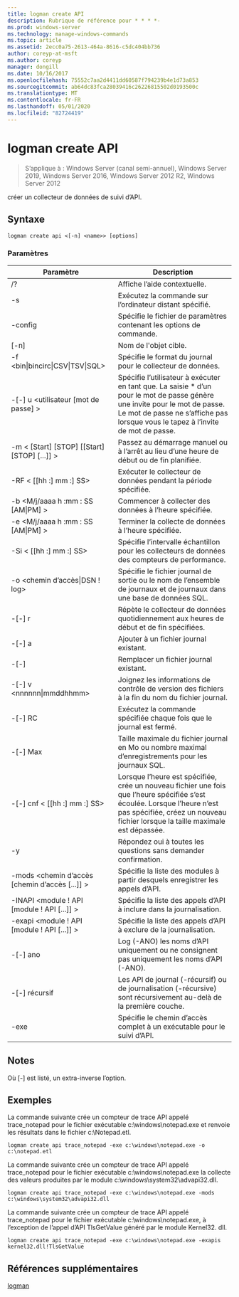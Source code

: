 ```yaml
---
title: logman create API
description: Rubrique de référence pour * * * *-
ms.prod: windows-server
ms.technology: manage-windows-commands
ms.topic: article
ms.assetid: 2ecc0a75-2613-464a-8616-c5dc404bb736
author: coreyp-at-msft
ms.author: coreyp
manager: dongill
ms.date: 10/16/2017
ms.openlocfilehash: 75552c7aa2d4411dd60587f794239b4e1d73a853
ms.sourcegitcommit: ab64dc83fca28039416c26226815502d0193500c
ms.translationtype: MT
ms.contentlocale: fr-FR
ms.lasthandoff: 05/01/2020
ms.locfileid: "82724419"
---
```

# <a name="logman-create-api"></a>logman create API

> S’applique à : Windows Server (canal semi-annuel), Windows Server 2019, Windows Server 2016, Windows Server 2012 R2, Windows Server 2012

créer un collecteur de données de suivi d’API.  

## <a name="syntax"></a>Syntaxe  
```  
logman create api <[-n] <name>> [options]  
```  
### <a name="parameters"></a>Paramètres  

|                    Paramètre                     |                                                                               Description                                                                               |
|--------------------------------------------------|-------------------------------------------------------------------------------------------------------------------------------------------------------------------------|
|                        /?                        |                                                                    Affiche l’aide contextuelle.                                                                     |
|                -s<computer name>                |                                                          Exécutez la commande sur l’ordinateur distant spécifié.                                                          |
|                 -config <value>                  |                                                         Spécifie le fichier de paramètres contenant les options de commande.                                                         |
|                   [-n]<name>                    |                                                                       Nom de l'objet cible.                                                                        |
| -f <bin&#124;bincirc&#124;CSV&#124;TSV&#124;SQL> |                                                            Spécifie le format du journal pour le collecteur de données.                                                             |
|             -[-] u <utilisateur [mot de passe] >              | Spécifie l’utilisateur à exécuter en tant que. La saisie \* d’un pour le mot de passe génère une invite pour le mot de passe. Le mot de passe ne s’affiche pas lorsque vous le tapez à l’invite de mot de passe. |
|    -m < [Start] [STOP] [[Start] [STOP] [...]] >    |                                                Passez au démarrage manuel ou à l’arrêt au lieu d’une heure de début ou de fin planifiée.                                                 |
|                -RF < [[hh :] mm :] SS>                |                                                        Exécuter le collecteur de données pendant la période spécifiée.                                                         |
|        -b <M/j/aaaa h :mm : SS [AM&#124;PM] >         |                                                              Commencer à collecter des données à l’heure spécifiée.                                                               |
|        -e <M/j/aaaa h :mm : SS [AM&#124;PM] >         |                                                               Terminer la collecte de données à l’heure spécifiée.                                                                |
|                -Si < [[hh :] mm :] SS>                |                                                 Spécifie l’intervalle échantillon pour les collecteurs de données des compteurs de performance.                                                  |
|              -o <chemin d’accès&#124;DSN ! log>              |                                              Spécifie le fichier journal de sortie ou le nom de l’ensemble de journaux et de journaux dans une base de données SQL.                                               |
|                      -[-] r                       |                                                  Répète le collecteur de données quotidiennement aux heures de début et de fin spécifiées.                                                  |
|                      -[-] a                       |                                                                     Ajouter à un fichier journal existant.                                                                     |
|                      -[-]                      |                                                                     Remplacer un fichier journal existant.                                                                     |
|           -[-] v <nnnnnn&#124;mmddhhmm>           |                                                   Joignez les informations de contrôle de version des fichiers à la fin du nom du fichier journal.                                                   |
|                  -[-] RC<task>                   |                                                         Exécutez la commande spécifiée chaque fois que le journal est fermé.                                                          |
|                 -[-] Max <value>                  |                                                 Taille maximale du fichier journal en Mo ou nombre maximal d’enregistrements pour les journaux SQL.                                                  |
|              -[-] cnf < [[hh :] mm :] SS>              |     Lorsque l’heure est spécifiée, crée un nouveau fichier une fois que l’heure spécifiée s’est écoulée. Lorsque l’heure n’est pas spécifiée, créez un nouveau fichier lorsque la taille maximale est dépassée.     |
|                        -y                        |                                                             Répondez oui à toutes les questions sans demander confirmation.                                                              |
|            -mods <chemin d’accès [chemin d’accès [...]] >             |                                                          Spécifie la liste des modules à partir desquels enregistrer les appels d’API.                                                           |
|     -INAPI <module ! API [module ! API [...]] >      |                                                         Spécifie la liste des appels d’API à inclure dans la journalisation.                                                          |
|     -exapi <module ! API [module ! API [...]] >      |                                                        Spécifie la liste des appels d’API à exclure de la journalisation.                                                         |
|                     -[-] ano                      |                                                     Log (-ANO) les noms d’API uniquement ou ne consignent pas uniquement les noms d’API (-ANO).                                                     |
|                  -[-] récursif                   |                                          Les API de journal (-récursif) ou de journalisation (-récursive) sont récursivement au-delà de la première couche.                                           |
|                   -exe <value>                   |                                                        Spécifie le chemin d’accès complet à un exécutable pour le suivi d’API.                                                        |

## <a name="remarks"></a>Notes   
Où [-] est listé, un extra-inverse l’option.  
## <a name="examples"></a>Exemples  
La commande suivante crée un compteur de trace API appelé trace_notepad pour le fichier exécutable c:\windows\notepad.exe et renvoie les résultats dans le fichier c:\Notepad.etl.  
```  
logman create api trace_notepad -exe c:\windows\notepad.exe -o c:\notepad.etl  
```  
La commande suivante crée un compteur de trace API appelé trace_notepad pour le fichier exécutable c:\windows\notepad.exe la collecte des valeurs produites par le module c:\windows\system32\advapi32.dll.  
```  
logman create api trace_notepad -exe c:\windows\notepad.exe -mods c:\windows\system32\advapi32.dll  
```  
La commande suivante crée un compteur de trace API appelé trace_notepad pour le fichier exécutable c:\windows\notepad.exe, à l’exception de l’appel d’API TlsGetValue généré par le module Kernel32. dll.  
```  
logman create api trace_notepad -exe c:\windows\notepad.exe -exapis kernel32.dll!TlsGetValue  
```  
## <a name="additional-references"></a>Références supplémentaires  
[logman](logman.md)  

